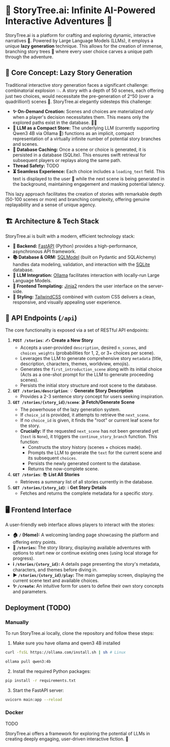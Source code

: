 # 🌳 StoryTree.ai: Infinite AI-Powered Interactive Adventures 📖

StoryTree.ai is a platform for crafting and exploring dynamic, interactive narratives 🤖. Powered by Large Language Models (LLMs), it employs a unique **lazy generation** technique. This allows for the creation of immense, branching story trees 🌲 where every user choice carves a unique path through the adventure.

## 🧠 Core Concept: Lazy Story Generation

Traditional interactive story generation faces a significant challenge: combinatorial explosion 💥. A story with a depth of 50 scenes, each offering just two choices, would necessitate the pre-generation of 2^50 (over a quadrillion!) scenes 🤯. StoryTree.ai elegantly sidesteps this challenge:

- **✨ On-Demand Creation:** Scenes and choices are materialized _only_ when a player's decision necessitates them. This means only the explored paths exist in the database. 🚶‍♂️
- **🔮 LLM as a Compact Store:** The underlying LLM (currently supporting Qwen3 4B via Ollama 🦙) functions as an implicit, compact representation of a virtually infinite number of potential story branches and scenes.
- **💾 Database Caching:** Once a scene or choice is generated, it is persisted in a database (SQLite). This ensures swift retrieval for subsequent players or replays along the same path.
- **Thread Safety:** TODO
- **⏳ Seamless Experience:** Each choice includes a `loading_text` field. This text is displayed to the user 🤔 while the next scene is being generated in the background, maintaining engagement and masking potential latency.

This lazy approach facilitates the creation of stories with remarkable depth (50-100 scenes or more) and branching complexity, offering genuine replayability and a sense of unique agency.

## 🏗️ Architecture & Tech Stack

StoryTree.ai is built with a modern, efficient technology stack:

- **🚀 Backend:** [FastAPI](https://fastapi.tiangolo.com/) (Python) provides a high-performance, asynchronous API framework.
- **📚 Database & ORM:** [SQLModel](https://sqlmodel.tiangolo.com/) (built on Pydantic and SQLAlchemy) handles data modeling, validation, and interaction with the [SQLite](https://www.sqlite.org/index.html) database.
- **🤖 LLM Integration:** [Ollama](https://ollama.com/) facilitates interaction with locally-run Large Language Models.
- **🎨 Frontend Templating:** [Jinja2](https://jinja.palletsprojects.com/en/3.1.x/) renders the user interface on the server-side.
- **💨 Styling:** [TailwindCSS](https://tailwindcss.com/) combined with custom CSS delivers a clean, responsive, and visually appealing user experience.

## 🔌 API Endpoints (`/api`)

The core functionality is exposed via a set of RESTful API endpoints:

1.  **`POST /stories`**: ✍️ **Create a New Story**
    - Accepts a user-provided `description`, desired `n_scenes`, and `choices_weights` (probabilities for 1, 2, or 3+ choices per scene).
    - Leverages the LLM to generate comprehensive story `metadata` (title, description, characters, themes, worldview, emojis).
    - Generates the `first_introduction_scene` along with its initial choice (Acts as a one-shot prompt for the LLM to generate proceeding scenes).
    - Persists the initial story structure and root scene to the database.
2.  **`GET /stories/description`**: 💡 **Generate Story Description**
    - Provides a 2-3 sentence story concept for users seeking inspiration.
3.  **`GET /stories/{story_id}/scene`**: 🎬 **Fetch/Generate Scene**
    - The powerhouse of the lazy generation system.
    - If `choice_id` is provided, it attempts to retrieve the `next_scene`.
    - If no `choice_id` is given, it finds the "root" or current leaf scene for the story.
    - **Crucially:** If the requested `next_scene` has not been generated yet (`text` is `None`), it triggers the `continue_story_branch` function. This function:
      - Constructs the story history (scenes + choices made).
      - Prompts the LLM to generate the `text` for the current scene and its subsequent `choices`.
      <!-- - Creates placeholder `Scene` objects for the new choices. -->
      - Persists the newly generated content to the database.
      - Returns the now-complete scene.
4.  **`GET /stories`**: 📚 **List All Stories**
    - Retrieves a summary list of all stories currently in the database.
5.  **`GET /stories/{story_id}`**: ℹ️ **Get Story Details**
    - Fetches and returns the complete metadata for a specific story.

## 🖥️ Frontend Interface

A user-friendly web interface allows players to interact with the stories:

- **🏠 `/` (Home):** A welcoming landing page showcasing the platform and offering entry points.
- **📖 `/stories`:** The story library, displaying available adventures with options to start new or continue existing ones (using local storage for progress).
- **ℹ️ `/stories/{story_id}`:** A details page presenting the story's metadata, characters, and themes before diving in.
- **▶️ `/stories/{story_id}/play`:** The main gameplay screen, displaying the current scene text and available choices.
- **✨ `/create`:** An intuitive form for users to define their own story concepts and parameters.

## Deployment (TODO)

### Manually

To run StoryTree.ai locally, clone the repository and follow these steps:

1. Make sure you have ollama and qwen3 4B installed

```bash
curl -fsSL https://ollama.com/install.sh | sh # Linux
```

```bash
ollama pull qwen3:4b
```

2. Install the required Python packages:

```bash
pip install -r requirements.txt
```

3. Start the FastAPI server:

```bash
uvicorn main:app --reload
```

### Docker

TODO

StoryTree.ai offers a framework for exploring the potential of LLMs in creating deeply engaging, user-driven interactive fiction. 🌟
